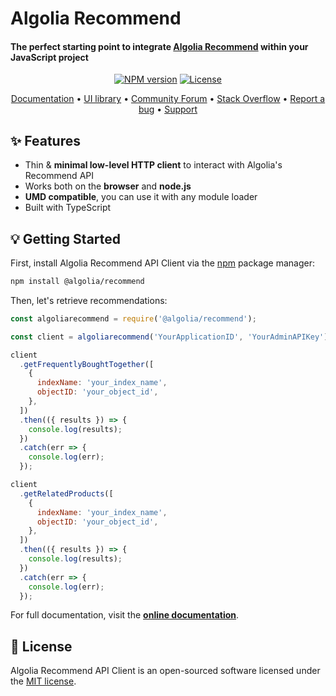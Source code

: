 <p align="center">
  <h1>Algolia Recommend</h1>

  <h4>The perfect starting point to integrate <a href="https://www.algolia.com/products/recommendations" target="_blank">Algolia Recommend</a> within your JavaScript project</h4>

  <p align="center">
    <a href="https://npmjs.org/package/@algolia/recommend"><img src="https://img.shields.io/npm/v/@algolia/recommend.svg?style=flat-square" alt="NPM version"></img></a>
    <a href="LICENSE.md"><img src="https://img.shields.io/badge/license-MIT-green.svg?style=flat-square" alt="License"></a>
  </p>
</p>

<p align="center">
  <a href="https://www.algolia.com/doc/api-client/methods/recommend/" target="_blank">Documentation</a>  •
  <a href="https://www.algolia.com/doc/ui-libraries/recommend/introduction/what-is-recommend/" target="_blank">UI library</a>  •
  <a href="https://discourse.algolia.com" target="_blank">Community Forum</a>  •
  <a href="http://stackoverflow.com/questions/tagged/algolia" target="_blank">Stack Overflow</a>  •
  <a href="https://github.com/algolia/algoliasearch-client-javascript/issues" target="_blank">Report a bug</a>  •
  <a href="https://www.algolia.com/support" target="_blank">Support</a>
</p>

## ✨ Features

- Thin & **minimal low-level HTTP client** to interact with Algolia's Recommend API
- Works both on the **browser** and **node.js**
- **UMD compatible**, you can use it with any module loader
- Built with TypeScript

## 💡 Getting Started

First, install Algolia Recommend API Client via the [npm](https://www.npmjs.com/get-npm) package manager:

```bash
npm install @algolia/recommend
```

Then, let's retrieve recommendations:

```js
const algoliarecommend = require('@algolia/recommend');

const client = algoliarecommend('YourApplicationID', 'YourAdminAPIKey');

client
  .getFrequentlyBoughtTogether([
    {
      indexName: 'your_index_name',
      objectID: 'your_object_id',
    },
  ])
  .then(({ results }) => {
    console.log(results);
  })
  .catch(err => {
    console.log(err);
  });

client
  .getRelatedProducts([
    {
      indexName: 'your_index_name',
      objectID: 'your_object_id',
    },
  ])
  .then(({ results }) => {
    console.log(results);
  })
  .catch(err => {
    console.log(err);
  });
```

For full documentation, visit the **[online documentation](https://www.algolia.com/doc/api-client/methods/recommend/)**.

## 📄 License

Algolia Recommend API Client is an open-sourced software licensed under the [MIT license](LICENSE.md).
